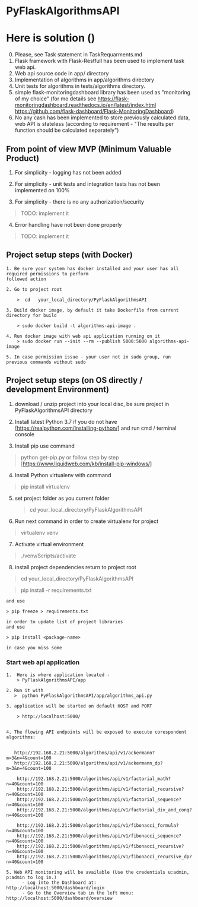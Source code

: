 
# PyFlaskAlgorithmsAPI
# Here is solution ()
  0. Please, see Task statement in TaskRequarments.md
  1. Flask framework with Flask-Restfull has been used to implement task web api.
  2. Web api source code in app/ directory
  3. Implementation of algorithms in app/algorithms directory
  4. Unit tests for algorithms in tests/algorithms directory.
  5. simple flask-monitoringdashboard library has been used as "monitoring of my choice"
     (for mo details see https://flask-monitoringdashboard.readthedocs.io/en/latest/index.html
                         https://github.com/flask-dashboard/Flask-MonitoringDashboard)
  6. No any cash has been implemented to store previously calculated data, web API is stateless
     (according to requirement - "The results per function should be calculated separately")

## From point of view MVP (Minimum Valuable Product)

1. For simplicity - logging has not been added

2. For simplicity - unit tests and integration tests has not been implemented on 100%

3. For simplicity - there is no any authorization/security
> TODO: implement it

4. Error handling have not been done properly
> TODO: implement it

## Project setup steps (with Docker)

    1. Be sure your system has docker installed and your user has all required permissions to perform
    followed action

    2. Go to project root

        >  cd   your_local_directory/PyFlaskAlgorithmsAPI

    3. Build docker image, by default it take Dockerfile from current directory for build

        > sudo docker build -t algorithms-api-image .

    4. Run docker image with web api application running on it
        > sudo docker run --init --rm --publish 5000:5000 algorithms-api-image

    5. In case permission issue - your user not in sudo group, run previous commands without sudo


## Project setup steps (on OS directly / development Environment)

 1. download / unzip project into your local disc, be sure project in PyFlaskAlgorithmsAPI directory

 2. Install latest Python 3.7 if you do not have [https://realpython.com/installing-python/]
    and run cmd / terminal console

 3. Install pip  use command
   > python get-pip.py
   or follow step by step [https://www.liquidweb.com/kb/install-pip-windows/]

 4. Install Python virtualenv with command
   > pip install virtualenv

 5. set project folder as you current folder
    > cd   your_local_directory/PyFlaskAlgorithmsAPI

 6. Run next command in order to create virtualenv for project
   > virtualenv venv

 7. Activate virtual environment
   > ./venv/Scripts/activate

 8. install project dependencies
    return to project root
   > cd your_local_directory/PyFlaskAlgorithmsAPI

   > pip install -r requirements.txt

    and use

    > pip freeze > requirements.txt

    in order to update list of project libraries
    and use

    > pip install <package-name>

    in case you miss some


 ### Start web api application

    1.  Here is where application located -
        > PyFlaskAlgorithmsAPI/app

    2. Run it with
       >  python PyFlaskAlgorithmsAPI/app/algorithms_api.py

    3. application will be started on default HOST and PORT

        > http://localhost:5000/


    4. The flowing API endpoints will be exposed to execute corespondent algorithms:


       http://192.168.2.21:5000/algorithms/api/v1/ackermann?m=3&n=4&count=100
       http://192.168.2.21:5000/algorithms/api/v1/ackermann_dp?m=3&n=4&count=100

        http://192.168.2.21:5000/algorithms/api/v1/factorial_math?n=40&count=100
        http://192.168.2.21:5000/algorithms/api/v1/factorial_recursive?n=40&count=100
        http://192.168.2.21:5000/algorithms/api/v1/factorial_sequence?n=40&count=100
        http://192.168.2.21:5000/algorithms/api/v1/factorial_div_and_conq?n=40&count=100

        http://192.168.2.21:5000/algorithms/api/v1/fibonacci_formula?n=40&count=100
        http://192.168.2.21:5000/algorithms/api/v1/fibonacci_sequence?n=40&count=100
        http://192.168.2.21:5000/algorithms/api/v1/fibonacci_recursive?n=40&count=100
        http://192.168.2.21:5000/algorithms/api/v1/fibonacci_recursive_dp?n=40&count=100

    5. Web API monitoring will be available (Use the credentials u:admin, p:admin to log in.)
          - Log into the Dashboard at: http://localhost:5000/dashboard/login
          - Go to the Overview tab in the left menu: http://localhost:5000/dashboard/overview


